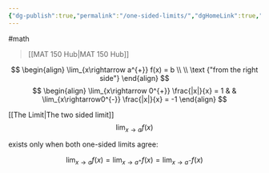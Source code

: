 ```yaml
---
{"dg-publish":true,"permalink":"/one-sided-limits/","dgHomeLink":true,"dgPassFrontmatter":false}
---
```


#math 
> [[MAT 150 Hub|MAT 150 Hub]]

$$
\begin{align}
\lim_{x\rightarrow a^{+}} f(x) = b \\ \\
\text {"from the right side"}
\end{align}
$$
$$
\begin{align}
\lim_{x\rightarrow 0^{+}} \frac{|x|}{x} = 1 & & \lim_{x\rightarrow0^{-}} \frac{|x|}{x} = -1
\end{align}
$$


[[The Limit|The two sided limit]] 
$$
\lim_{x\rightarrow a} f(x)
$$ 

exists only when both one-sided limits agree:

$$
\lim_{x\rightarrow a}f(x) = \lim_{x\rightarrow a^{+}} f(x) = \lim_{x\rightarrow a^{-}} f(x)
$$
